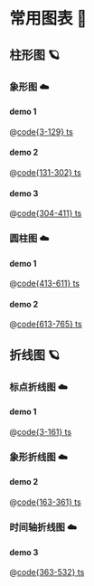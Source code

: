 # 常用图表 :rocket:

## 柱形图 :ringed_planet:
### 象形图 :cloud:

#### demo 1 
<v-code componentName="chart" quote="pictogram">

@[code{3-129} ts](@docs/.vuepress/json/chart/bar.ts)

</v-code>

#### demo 2 
<v-code componentName="chart" quote="pictogram2">

@[code{131-302} ts](@docs/.vuepress/json/chart/bar.ts)

</v-code>

#### demo 3 
<v-code componentName="chart" quote="pictogram3">

@[code{304-411} ts](@docs/.vuepress/json/chart/bar.ts)

</v-code>

### 圆柱图 :cloud:
#### demo 1
<v-code componentName="chart" quote="cylinder">

@[code{413-611} ts](@docs/.vuepress/json/chart/bar.ts)

</v-code>

#### demo 2
<v-code componentName="chart" quote="cylinder2">

@[code{613-765} ts](@docs/.vuepress/json/chart/bar.ts)

</v-code>

## 折线图 :ringed_planet:

### 标点折线图 :cloud:

#### demo 1
<v-code componentName="chart" quote="punctuation">

@[code{3-161} ts](@docs/.vuepress/json/chart/line.ts)

</v-code>

### 象形折线图 :cloud:

#### demo 2
<v-code componentName="chart" quote="punctuation2">

@[code{163-361} ts](@docs/.vuepress/json/chart/line.ts)

</v-code>


### 时间轴折线图 :cloud:

#### demo 3
<v-code componentName="chart" quote="punctuation3">

@[code{363-532} ts](@docs/.vuepress/json/chart/line.ts)

</v-code>


